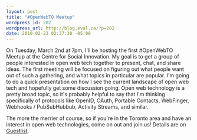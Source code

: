 ```yaml
--- 
layout: post
title: "#OpenWebTO Meetup"
wordpress_id: 282
wordpress_url: http://blog.eval.ca/?p=282
date: 2010-02-23 02:37:38 -05:00
---
```

<p>On Tuesday, March 2nd at 7pm, I'll be hosting the first #OpenWebTO Meetup at the Centre for Social Innovation. My goal is to get a group of people interested in open web tech together to present, chat, and share ideas. The first meeting will be focused on figuring out what people want out of such a gathering, and what topics in particular are popular. I'm going to do a quick presentation on how I see the current landscape of open web tech and hopefully get some discussion going. Open web technology is a pretty broad topic, so it's probably helpful to say that I'm thinking specifically of protocols like OpenID, OAuth, Portable Contacts, WebFinger, Webhooks / PubSubHubbub, Activity Streams, and similar. </p>

<p>The more the merrier of course, so if you're in the Toronto area and have an interest in open web technologies, come on out and join us! Details are on <a href="http://guestlistapp.com/events/14898">Guestlist</a>.</p>
